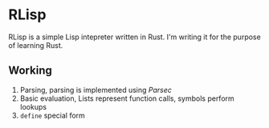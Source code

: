 # RLisp

RLisp is a simple Lisp intepreter written in Rust. I'm writing it for the purpose of learning Rust.

## Working
1. Parsing, parsing is implemented using _Parsec_
2. Basic evaluation, Lists represent function calls, symbols perform lookups
3. `define` special form
